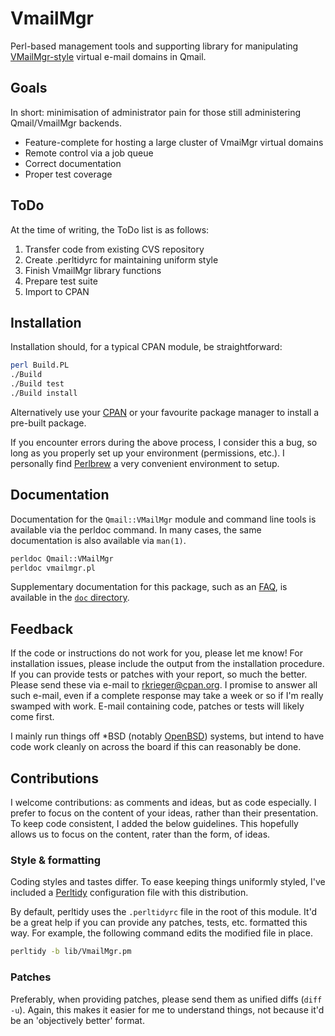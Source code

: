 # VmailMgr

Perl-based management tools and supporting library for manipulating [VMailMgr-style](http://vmailmgr.org/) virtual e-mail domains in Qmail.

## Goals

In short: minimisation of administrator pain for those still administering Qmail/VmailMgr backends.

* Feature-complete for hosting a large cluster of VmaiMgr virtual domains
* Remote control via a job queue
* Correct documentation
* Proper test coverage

## ToDo

At the time of writing, the ToDo list is as follows:

1. Transfer code from existing CVS repository
2. Create .perltidyrc for maintaining uniform style
3. Finish VmailMgr library functions
4. Prepare test suite
5. Import to CPAN

## Installation

Installation should, for a typical CPAN module, be straightforward:

```bash
perl Build.PL
./Build
./Build test
./Build install
```

Alternatively use your [CPAN](http://metacpan.org) or your favourite package manager to install a pre-built package.

If you encounter errors during the above process, I consider this a bug, so long as you properly set up your environment (permissions, etc.). I personally find [Perlbrew](http://perlbrew.pl) a very convenient environment to setup.

## Documentation

Documentation for the `Qmail::VMailMgr` module and command line tools is available via the perldoc command. In many cases, the same documentation is also available via `man(1)`.

```bash
perldoc Qmail::VMailMgr
perldoc vmailmgr.pl
```

Supplementary documentation for this package, such as an [FAQ](doc/FAQ.md), is available in the [`doc` directory](share/doc/).


## Feedback

If the code or instructions do not work for you, please let me know! For installation issues, please include the output from the installation procedure. If you can provide tests or patches with your report, so much the better. Please send these via e-mail to <rkrieger@cpan.org>. I promise to answer all such e-mail, even if a complete response may take a week or so if I'm really swamped with work. E-mail containing code, patches or tests will likely come first. 

I mainly run things off *BSD (notably [OpenBSD](http://www.openbsd.org)) systems, but intend to have code work cleanly on across the board if this can reasonably be done.

## Contributions

I welcome contributions: as comments and ideas, but as code especially. I prefer to focus on the content of your ideas, rather than their presentation. To keep code consistent, I added the below guidelines. This hopefully allows us to focus on the content, rater than the form, of ideas.

### Style & formatting

Coding styles and tastes differ. To ease keeping things uniformly styled, I've included a [Perltidy](http://perltidy.sourceforge.net/) configuration file with this distribution.

By default, perltidy uses the `.perltidyrc` file in the root of this module. It'd be a great help if you can provide any patches, tests, etc. formatted this way. For example, the following command edits the modified file in place.

```bash
perltidy -b lib/VmailMgr.pm
```

### Patches

Preferably, when providing patches, please send them as unified diffs (`diff -u`). Again, this makes it easier for me to understand things, not because it'd be an 'objectively better' format. 
